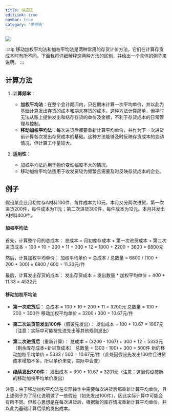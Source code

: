 ```yaml
---
title: 供应链
editLink: true
navbar: true
category: '供应链'
---
```


![](https://img.springlearn.cn/blog/30b59e08e1427ad8f1bb46ba59717489.png)

:::tip
移动加权平均法和加权平均法是两种常用的存货计价方法，它们在计算存货成本时有所不同。下面我将详细解释这两种方法的区别，并给出一个具体的例子来说明。
:::

## 计算方法

1. **计算频率**：
    - **加权平均法**：在整个会计期间内，只在期末计算一次平均单价，并以此为基础计算发出存货的成本和期末存货的成本。这种方法计算简单，但平时无法从账上提供发出和结存存货的单价及金额，不利于存货成本的日常管理与控制。
    - **移动加权平均法**：每次进货后都要重新计算平均单价，并作为下一次进货前计算各次发出存货成本的基础。这种方法能够及时反映存货成本的变动情况，但计算工作量较大。

2. **适用性**：
    - 加权平均法适用于物价变动幅度不大的情况。
    - 移动加权平均法适用于收发货较为频繁且需要及时反映存货成本的企业。

## 例子

假设某企业月初库存A材料100件，每件成本为10元，本月又分两次进货，第一次进货200件，每件成本为11元；第二次进货300件，每件成本为12元。本月共发出A材料400件。

#### 加权平均法

首先，计算整个月的总成本：
总成本 = 月初库存成本 + 第一次进货成本 + 第二次进货成本
= 100 * 10 + 200 * 11 + 300 * 12
= 1000 + 2200 + 3600
= 6800元

然后，计算加权平均单价：
加权平均单价 = 总成本 / 总数量
= 6800 / (100 + 200 + 300)
= 6800 / 600
= 11.33元/件

最后，计算发出存货的成本：
发出存货成本 = 发出数量 * 加权平均单价
= 400 * 11.33
= 4532元

#### 移动加权平均法

- **第一次进货后**：
  总成本 = 100 * 10 + 200 * 11 = 3200元
  总数量 = 100 + 200 = 300件
  移动加权平均单价 = 3200 / 300 = 10.67元/件

- **第二次进货前发出100件**（假设先发出）：
  发出成本 = 100 * 10.67 = 1067元（注意：实际中可能按先进先出等其他规则发出）

- **第二次进货后**（重新计算）：
  总成本 = (3200 - 1067) + 300 * 12 = 5333元（剩余库存成本+新进货成本）
  总数量 = (300 - 100) + 300 = 500件
  新的移动加权平均单价 = 5333 / 500 = 10.67元/件（此处因假设先发出100件且进货成本增加不多，所以单价未变，实际中会变）

- **继续发出300件**：
  发出成本 = 300 * 10.67 = 3201元（注意：这里假设按新的移动加权平均单价发出）

注意：由于移动加权平均法在实际操作中需要每次进货后都重新计算平均单价，且上述例子为了简化说明做了一些假设（如先发出100件），因此实际计算中可能会有所不同。但核心思想是在每次进货后，根据新的库存情况重新计算平均单价，并以此为基础计算后续的发出成本。
